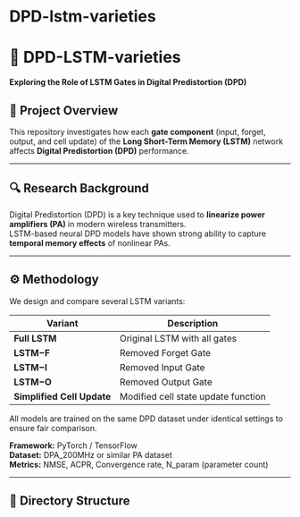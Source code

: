# DPD-lstm-varieties
# 📘 DPD-LSTM-varieties

**Exploring the Role of LSTM Gates in Digital Predistortion (DPD)**  


## 🧠 Project Overview 

This repository investigates how each **gate component** (input, forget, output, and cell update) of the **Long Short-Term Memory (LSTM)** network affects **Digital Predistortion (DPD)** performance.

---

## 🔍 Research Background 

Digital Predistortion (DPD) is a key technique used to **linearize power amplifiers (PA)** in modern wireless transmitters.  
LSTM-based neural DPD models have shown strong ability to capture **temporal memory effects** of nonlinear PAs.

---

## ⚙️ Methodology

We design and compare several LSTM variants:

| Variant | Description |
|----------|--------------|
| **Full LSTM** | Original LSTM with all gates |
| **LSTM−F** | Removed Forget Gate |
| **LSTM−I** | Removed Input Gate |
| **LSTM−O** | Removed Output Gate |
| **Simplified Cell Update** | Modified cell state update function |

All models are trained on the same DPD dataset under identical settings to ensure fair comparison.

**Framework:** PyTorch / TensorFlow  
**Dataset:** DPA_200MHz or similar PA dataset  
**Metrics:** NMSE, ACPR, Convergence rate, N_param (parameter count)

---

## 📁 Directory Structure 

